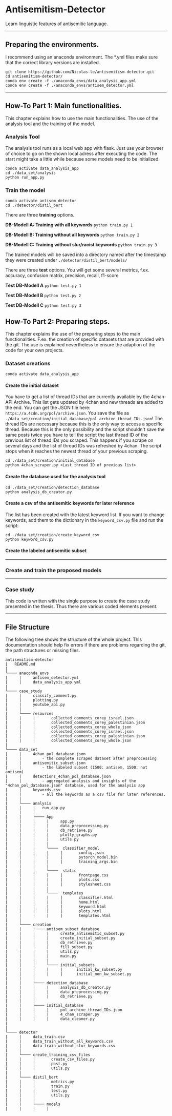 # Antisemitism-Detector 
Learn linguistic features of antisemitic language. 

---
## Preparing the environments.

I recommend using an anaconda environment. The *.yml files make sure that the correct library versions are installed.

```
git clone https://github.com/Nicolas-le/antisemitism-detector.git
cd antisemitism-detector/
conda env create -f ./anaconda_envs/data_analysis_app.yml
conda env create -f ./anaconda_envs/antisem_detector.yml
```
---

## How-To Part 1: Main functionalities.

This chapter explains how to use the main functionalities.
The use of the analysis tool and the training of the model.

### Analysis Tool
The analysis tool runs as a local web app with flask. Just use your browser of choice to go on the shown local adress after executing the code.
The start might take a little while because some models need to be initialized.

```
conda activate data_analysis_app
cd ./data_set/analysis
python run_app.py
```

### Train the model
```
conda activate antisem_detector
cd ./detector/distil_bert
```

There are three **training** options. 

**DB-Modell A: Training with all keywords** `python train.py 1`

**DB-Modell B: Training without all keywords** `python train.py 2`

**DB-Modell C: Training without slur/racist keywords** `python train.py 3`

The trained models will be saved into a directory named after the timestamp they were created
under `./detector/distil_bert/models/`

There are three **test** options. You will get some several metrics, f.ex. accuracy, confusion matrix, precision, recall, f1-score

**Test DB-Modell A** `python test.py 1`

**Test DB-Modell B** `python test.py 2`

**Test DB-Modell C** `python test.py 3`


## How-To Part 2: Preparing steps.

This chapter explains the use of the preparing steps to the main functionalities.
F.ex. the creation of specific datasets that are provided with the git. The use
is explained nevertheless to ensure the adaption of the code for your own projects.

### Dataset creations
`conda activate data_analysis_app`

#### Create the initial dataset

You have to get a list of thread IDs that are currently available by the 4chan-API Archive. This list gets updated by 4chan and
new threads are added to the end. You can get the JSON file here: `https://a.4cdn.org/pol/archive.json`. 
You save the file as `./data_set/creation/initial_database/pol_archive_thread_IDs.json`! The thread IDs are necessary because this is the only
way to access a specific thread. Because this is the only possibility and the script shouldn't save the same posts twice
you have to tell the script the last thread ID of the previous list of thread IDs you scraped. 
This happens if you scrape on several days and the list of thread IDs was refreshed by 4chan. 
The script stops when it reaches the newest thread of your previous scraping.

```
cd ./data_set/creation/initial_database
python 4chan_scraper.py <Last thread ID of previous list>
```
#### Create the database used for the analysis tool

```
cd ./data_set/creation/detection_database
python analysis_db_creator.py
```

#### Create a csv of the antisemitic keywords for later reference

The list has been created with the latest keyword list. If you want to change keywords, add them to the dictionary in
the `keyword_csv.py` file and run the script:

```
cd ./data_set/creation/create_keyword_csv
python keyword_csv.py
```

#### Create the labeled antisemitic subset















































---
### Create and train the proposed models

---
### Case study

This code is written with the single purpose to create the case study presented in the thesis. Thus there are various 
coded elements present.



---
## File Structure

The following tree shows the structure of the whole project. This documentation should help fix errors if there are
problems regarding the git, the path structures or missing files.

```
antisemitism-detector
|   README.md
|
└──── anaconda_envs
|     |     antisem_detector.yml
|     |     data_analysis_app.yml
|
└──── case_study
|     |     classify_comment.py
|     |     plotting.py
|     |     youtube_api.py
|     |
|     └──── resources
|     |     |       collected_comments_corey_israel.json
|     |     |       collected_comments_corey_palestinian.json
|     |     |       collected_comments_corey_whole.json
|     |     |       collected_comments_corey_israel.json
|     |     |       collected_comments_corey_palestinian.json
|     |     |       collected_comments_corey_whole.json
|         
└──── data_set
|     |     4chan_pol_database.json
|     |         - the complete scraped dataset after preprocessing
|     |     antisemitic_subset.json
|     |         - the labeled subset (1500: antisem, 1500: not antisem)
|     |     detections_4chan_pol_database.json
|     |         - aggregated analysis and insights of the "4chan_pol_database.json" database, used for the analysis app
|     |     keywords.csv
|     |         - all the keywords as a csv file for later references.
|     |  
|     └──── analysis
|     |     |   run_app.py
|     |     |   
|     |     └──── App
|     |     |     |     app.py
|     |     |     |     data_preprocessing.py
|     |     |     |     db_retrieve.py
|     |     |     |     plotly_graphs.py
|     |     |     |     utils.py
|     |     |     |
|     |     |     └────  classifier_model
|     |     |     |     |       config.json
|     |     |     |     |       pytorch_model.bin
|     |     |     |     |       training_args.bin
|     |     |     |     
|     |     |     └────  static
|     |     |     |     |       frontpage.css
|     |     |     |     |       plots.css
|     |     |     |     |       stylesheet.css
|     |     |     |      
|     |     |     └────  templates
|     |     |     |     |       classifier.html
|     |     |     |     |       home.html
|     |     |     |     |       keyword.html
|     |     |     |     |       plots.html
|     |     |     |     |       templates.html
|     |     
|     └──── creation
|     |     └──── antisem_subset_database
|     |     |     |     create_antisemitic_subset.py
|     |     |     |     create_initial_subset.py
|     |     |     |     db_retrieve.py
|     |     |     |     fill_subset.py
|     |     |     |     utils.py
|     |     |     |     main.py
|     |     |     |
|     |     |     └──── initial_subsets    
|     |     |     |     |      initial_kw_subset.py 
|     |     |     |     |      initial_non_kw_subset.py 
|     |     |          
|     |     └──── detection_database
|     |     |     |     analysis_db_creator.py
|     |     |     |     data_preprocessing.py
|     |     |     |     db_retrieve.py
|     |     |     
|     |     └──── initial_database
|     |     |     |     pol_archive_thread_IDs.json
|     |     |     |     4_chan_scraper.py
|     |     |     |     data_cleaner.py
|    
|
└──── detector        
|     |     data_train.csv
|     |     data_train_without_all_keywords.csv
|     |     data_train_without_slur_keywords.csv
|     |
|     └──── create_training_csv_files
|     |     |       create_csv_files.py
|     |     |       post.py
|     |     |       utils.py
|     |     
|     └──── distil_bert
|     |     |       metrics.py     
|     |     |       train.py
|     |     |       test.py
|     |     |       utils.py
|     |     |
|     |     └──── models
|     |     |     |



```
